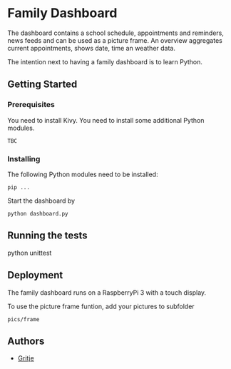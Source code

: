 # Family Dashboard

The dashboard contains a school schedule, appointments and reminders, news feeds and can be used as a picture frame.
An overview aggregates current appointments, shows date, time an weather data.

The intention next to having a family dashboard is to learn Python.

## Getting Started

### Prerequisites

You need to install Kivy.
You need to install some additional Python modules.
    
```
TBC
```

### Installing

The following Python modules need to be installed:

```
pip ...
```

Start the dashboard by

```
python dashboard.py
```

## Running the tests

python unittest

## Deployment

The family dashboard runs on a RaspberryPi 3 with a touch display.

To use the picture frame funtion, add your pictures to subfolder
```
pics/frame
```

## Authors

* [Gritje](https://github.com/Gritje)
